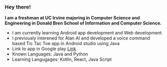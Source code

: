 ### Hey there!
**I am a freshman at UC Irvine majoring in Computer Science and Engineering in Donald Bren School of Information and Computer Science.**  
- I am currently learning Android app development and Web development
- I previously interened for Alan AI and developed a voice command based Tic Tac Toe app in Android studio using Java
- Link to app in Google play [Link](https://play.google.com/store/apps/details?id=com.tictactoe.VoiceTacToe)
- Known Languages: Java and Python
- Learning Langugages: Kotlin, React, Java Script
